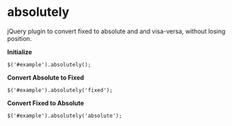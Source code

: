 absolutely
==========

jQuery plugin to convert fixed to absolute and and visa-versa, without losing position.

__Initialize__
```
$('#example').absolutely();
```

__Convert Absolute to Fixed__
```
$('#example').absolutely('fixed');
```

__Convert Fixed to Absolute__
```
$('#example').absolutely('absolute');
```
